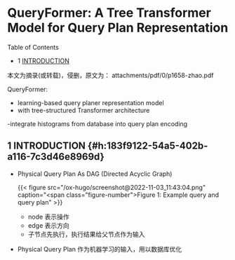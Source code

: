# QueryFormer: A Tree Transformer Model for Query Plan Representation


<div class="ox-hugo-toc toc has-section-numbers">

<div class="heading">Table of Contents</div>

- <span class="section-num">1</span> [INTRODUCTION](#h:183f9122-54a5-402b-a116-7c3d46e8969d)

</div>
<!--endtoc-->


本文为摘录(或转载)，侵删，原文为： attachments/pdf/0/p1658-zhao.pdf

QueryFormer:

-   learning-based query planer representation model
-   with tree-structured Transformer architecture

-integrate histograms from database into query plan encoding


## <span class="section-num">1</span> INTRODUCTION {#h:183f9122-54a5-402b-a116-7c3d46e8969d}

-   Physical Query Plan As DAG (Directed Acyclic Graph)

    <a id="figure--fig:screenshot@2022-11-03-11:43:04"></a>

    {{< figure src="/ox-hugo/screenshot@2022-11-03_11:43:04.png" caption="<span class=\"figure-number\">Figure 1: </span>Example query and query plan" >}}

    -   node 表示操作
    -   edge 表示方向
    -   子节点先执行，执行结果给父节点作为输入

-   Physical Query Plan 作为机器学习的输入，用以数据库优化

